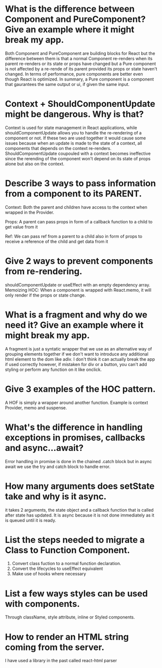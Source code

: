 # What is the difference between Component and PureComponent? Give an example where it might break my app.

Both Component and PureComponent are building blocks for React but the difference between them is that a normal Component re-renders when its parent re-renders or its state or props have changed but a Pure component is not affected by a re-rende of its parent provided its props or state haven't changed. In terms of performance, pure components are better even though React is optimized. In summary, a Pure component is a component that gaurantees the same output or ui, if given the same input.


# Context + ShouldComponentUpdate might be dangerous. Why is that?

Context is used for state management  in React applications, while shouldComponentUpdate allows you to handle the re-rendering of a component or not. If these two are used together it would cause some issues because when an update is made to the state of a context, all components that depends on the context re-renders. ShouldComponentUpdate coupouled with a context becomes ineffective since the rerending of the component won't depend on its state of props alone but also on the context.


# Describe 3 ways to pass information from a component to its PARENT.
Context: Both the parent and children have access to the context when wrapped in the Provider.

Props: A parent can pass props in form of a callback function to a child to get value from it

Ref: We can pass ref from a parent to a child also in form of props to receive a reference of the child and get data from it


# Give 2 ways to prevent components from re-rendering.
shouldComponentUpdate or useEffect with an empty dependency array.
Memoizing HOC: When a component is wrapped  with React.memo, it will only render if the props or state change.


# What is a fragment and why do we need it? Give an example where it might break my app.
A fragment is just a syntatic wrapper that we use as an alternative way of grouping elements together if we don't want to introduce any additional html element to the dom like adiv. I don't think it can actually break the app if used correctly however, if mistaken for div or a button, you can't add styling or perform any function on it like onclick.


# Give 3 examples of the HOC pattern.
A HOF is simply a wrapper around another function. Example is context Provider, memo and suspense.


# What's the difference in handling exceptions in promises, callbacks and async...await?
Error handling in promise is done in the chained .catch block but in async await we use the try and catch block to handle error.

# How many arguments does setState take and why is it async.
it takes 2 arguments, the state object and a callback function that is called after state has updated. It is async because it is not done immediately as it is queued until it is ready.

# List the steps needed to migrate a Class to Function Component.
1. Convert class fuction to a normal function declaration.
2. Convert the lifecycles to useEffect equivalent
3. Make use of hooks where necessary


# List a few ways styles can be used with components.
Through className, style attribute, inline  or Styled components.

# How to render an HTML string coming from the server.
I have used a library in the past called react-html parser
